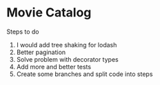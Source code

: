 # Movie Catalog

Steps to do

1. I would add tree shaking for lodash
2. Better pagination
3. Solve problem with decorator types
4. Add more and better tests
5. Create some branches and split code into steps
